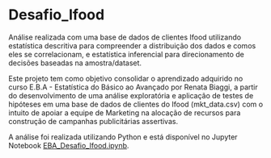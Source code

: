 # Desafio_Ifood
Análise realizada com uma base de dados de clientes Ifood utilizando estatística descritiva para compreender a distribuição dos dados e comos eles se correlacionam, e estatística inferencial para direcionamento de decisões baseadas na amostra/dataset.

Este projeto tem como objetivo consolidar o aprendizado adquirido no curso E.B.A - Estatística do Básico ao Avançado por Renata Biaggi, a partir do desenvolvimento de uma análise exploratória e aplicação de testes de hipóteses em uma base de dados de clientes do Ifood (mkt_data.csv) com o intuito de apoiar a equipe de Marketing na alocação de recursos para construção de campanhas publicitárias assertivas.

A análise foi realizada utilizando Python e está disponível no Jupyter Notebook [EBA_Desafio_Ifood.ipynb](https://github.com/MaryanaNS/EBA_Desafio_Ifood/blob/main/EBA_Desafio_Ifood.ipynb).
